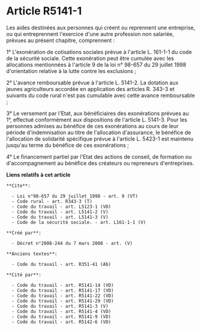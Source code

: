 # Article R5141-1

Les aides destinées aux personnes qui créent ou reprennent une entreprise, ou qui entreprennent l'exercice d'une autre
profession non salariée, prévues au présent chapitre, comprennent : 

1° L'exonération de cotisations sociales prévue à l'article L. 161-1-1 du code de la sécurité sociale. Cette exonération peut
être cumulée avec les allocations mentionnées à l'article 9 de la loi n° 98-657 du 29 juillet 1998 d'orientation relative à
la lutte contre les exclusions ; 

2° L'avance remboursable prévue à l'article L. 5141-2. La dotation aux jeunes agriculteurs accordée en application des
articles R. 343-3 et suivants du code rural n'est pas cumulable avec cette avance remboursable ; 

3° Le versement par l'Etat, aux bénéficiaires des exonérations prévues au 1°, effectué conformément aux dispositions de
l'article L. 5141-3. Pour les personnes admises au bénéfice de ces exonérations au cours de leur période d'indemnisation au
titre de l'allocation d'assurance, le bénéfice de l'allocation de solidarité spécifique prévue à l'article L. 5423-1 est
maintenu jusqu'au terme du bénéfice de ces exonérations ; 

4° Le financement partiel par l'Etat des actions de conseil, de formation ou d'accompagnement au bénéfice des créateurs ou
repreneurs d'entreprises.

**Liens relatifs à cet article**

	**Cite**:

	  - Loi n°98-657 du 29 juillet 1998 - art. 9 (VT)
	  - Code rural - art. R343-3 (T)
	  - Code du travail - art. L5123-1 (VD)
	  - Code du travail - art. L5141-2 (V)
	  - Code du travail - art. L5141-3 (V)
	  - Code de la sécurité sociale. - art. L161-1-1 (V)

	**Créé par**:

	  - Décret n°2008-244 du 7 mars 2008 - art. (V)

	**Anciens textes**:

	  - Code du travail - art. R351-41 (Ab)

	**Cité par**:

	  - Code du travail - art. R5141-14 (VD)
	  - Code du travail - art. R5141-17 (VD)
	  - Code du travail - art. R5141-22 (VD)
	  - Code du travail - art. R5141-29 (VD)
	  - Code du travail - art. R5141-3 (V)
	  - Code du travail - art. R5141-4 (VD)
	  - Code du travail - art. R5141-9 (VD)
	  - Code du travail - art. R5142-6 (VD)

